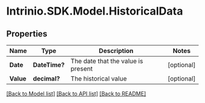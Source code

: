 # Intrinio.SDK.Model.HistoricalData
## Properties

Name | Type | Description | Notes
------------ | ------------- | ------------- | -------------
**Date** | **DateTime?** | The date that the value is present | [optional] 
**Value** | **decimal?** | The historical value | [optional] 

[[Back to Model list]](../README.md#documentation-for-models) [[Back to API list]](../README.md#documentation-for-api-endpoints) [[Back to README]](../README.md)


